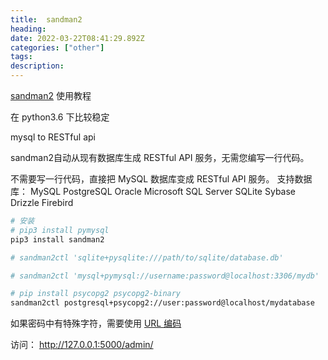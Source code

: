 ```yaml
---
title:  sandman2
heading: 
date: 2022-03-22T08:41:29.892Z
categories: ["other"]
tags: 
description: 
---
```


[sandman2](https://github.com/jeffknupp/sandman2) 使用教程

在 python3.6 下比较稳定

mysql to RESTful api


sandman2自动从现有数据库生成 RESTful API 服务，无需您编写一行代码。

不需要写一行代码，直接把 MySQL 数据库变成 RESTful API 服务。 支持数据库：
MySQL
PostgreSQL
Oracle
Microsoft SQL Server
SQLite
Sybase
Drizzle
Firebird




```bash
# 安装
# pip3 install pymysql
pip3 install sandman2

# sandman2ctl 'sqlite+pysqlite:///path/to/sqlite/database.db'

# sandman2ctl 'mysql+pymysql://username:password@localhost:3306/mydb'

# pip install psycopg2 psycopg2-binary
sandman2ctl postgresql+psycopg2://user:password@localhost/mydatabase
```

如果密码中有特殊字符，需要使用 [ URL 编码](https://docs.sqlalchemy.org/en/20/core/engines.html)

访问： http://127.0.0.1:5000/admin/